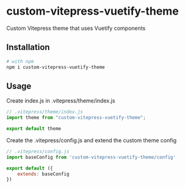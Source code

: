 # custom-vitepress-vuetify-theme

Custom Vitepress theme that uses Vuetify components

## Installation

```bash
# with npm
npm i custom-vitepress-vuetify-theme
```

## Usage

Create index.js in .vitepress/theme/index.js

```js
// .vitepress/theme/index.js
import theme from "custom-vitepress-vuetify-theme";

export default theme
```

Create the .vitepress/config.js and extend the custom theme config

```js
// .vitepress/config.js
import baseConfig from 'custom-vitepress-vuetify-theme/config'

export default ({
    extends: baseConfig
})
```
